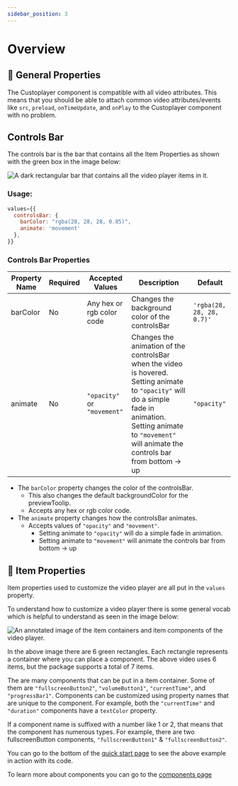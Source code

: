 ```yaml
---
sidebar_position: 3
---
```


# Overview

## 🔧 General Properties

The Custoplayer component is compatible with all video attributes. This means that you should be able to attach common video attributes/events like `src`, `preload`, `onTimeUpdate`, and `onPlay` to the Custoplayer component with no problem.

## Controls Bar

The controls bar is the bar that contains all the Item Properties as shown with the green box in the image below:

<img alt="A dark rectangular bar that contains all the video player items in it." src='https://custoplayer.nyc3.cdn.digitaloceanspaces.com/docs%2Foverview%2Fcontrols-bar.jpg' />

### Usage:

```js
values={{
  controlsBar: {
    barColor: "rgba(28, 28, 28, 0.85)",
    animate: 'movement'
  },
}}
```

### Controls Bar Properties

| Property Name | Required | Accepted Values             | Description                                                                                                                                                                                                            | Default                   |
| ------------- | -------- | --------------------------- | ---------------------------------------------------------------------------------------------------------------------------------------------------------------------------------------------------------------------- | ------------------------- |
| barColor      | No       | Any hex or rgb color code   | Changes the background color of the controlsBar                                                                                                                                                                        | `'rgba(28, 28, 28, 0.7)'` |
| animate       | No       | `"opacity"` or `"movement"` | Changes the animation of the controlsBar when the video is hovered. Setting animate to `"opacity"` will do a simple fade in animation. Setting animate to `"movement"` will animate the controls bar from bottom -> up | `"opacity"`               |

- The `barColor` property changes the color of the controlsBar.
  - This also changes the default backgroundColor for the previewToolip.
  - Accepts any hex or rgb color code.
- The `animate` property changes how the controlsBar animates.
  - Accepts values of `"opacity"` and `"movement"`.
    - Setting animate to `"opacity"` will do a simple fade in animation.
    - Setting animate to `"movement"` will animate the controls bar from bottom -> up

## 📓 Item Properties

Item properties used to customize the video player are all put in the `values` property.

To understand how to customize a video player there is some general vocab which is helpful to understand as seen in the image below:

<img alt="An annotated image of the item containers and item components of the video player." src='https://custoplayer.nyc3.cdn.digitaloceanspaces.com/docs%2Foverview%2Fitem-vocab.jpg'/>

In the above image there are 6 green rectangles. Each rectangle represents a container where you can place a component. The above video uses 6 items, but the package supports a total of 7 items.

The are many components that can be put in a item container. Some of them are `"fullscreenButton2"`, `"volumeButton1"`, `"currentTime"`, and `"progressBar1"`. Components can be customized using property names that are unique to the component. For example, both the `"currentTime"` and `"duration"` components have a `textColor` property.

If a component name is suffixed with a number like 1 or 2, that means that the component has numerous types. For example, there are two fullscreenButton components, `"fullscreenButton1"` & `"fullscreenButton2"`.

You can go to the bottom of the [quick start page](/quick-start#-usage) to see the above example in action with its code.

To learn more about components you can go to the [components page](/category/components)
